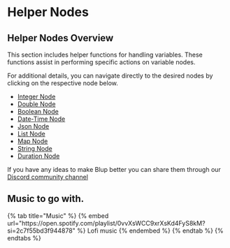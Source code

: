 # Helper Nodes

## Helper Nodes Overview

This section includes helper functions for handling variables. These functions assist in performing specific actions on variable nodes. 

For additional details, you can navigate directly to the desired nodes by clicking on the respective node below.

* [Integer Node](integers-nodes.md)
* [Double Node](double-nodes.md)
* [Boolean Node](boolean-nodes.md)
* [Date-Time Node](date-time-nodes.md)
* [Json Node](json-nodes.md)
* [List Node](list-nodes.md)
* [Map Node](map-nodes.md)
* [String Node](string-nodes.md)
* [Duration Node](duration-nodes.md)

If you have any ideas to make Blup better you can share them through our [Discord community channel ](https://discord.com/channels/940632966093234176/965313562425823303)

## Music to go with.
 
<div class="container">
  {% tab title="Music" %}
  {% embed url="https://open.spotify.com/playlist/0vvXsWCC9xrXsKd4FyS8kM?si=2c7f55bd3f944878" %}
  Lofi music
  {% endembed %}
  {% endtab %}
  {% endtabs %}
</div>

